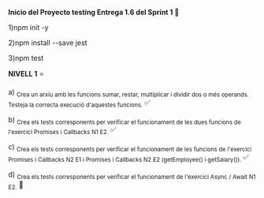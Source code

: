 **Inicio del Proyecto testing Entrega 1.6 del Sprint 1  :test_tube:**

1)npm init -y

2)npm install --save jest

3)npm test

**NIVELL 1** :star:

a) <sub>Crea un arxiu amb les funcions sumar, restar, multiplicar i dividir dos o més operands. Testeja la correcta execució d'aquestes funcions.</sub> :white_check_mark:

b) <sub> Crea els tests corresponents per verificar el funcionament de les dues funcions de l'exercici Promises i Callbacks N1 E2.</sub> :white_check_mark:

c) <sub> Crea els tests corresponents per verificar el funcionament de les funcions de l'exercici Promises i Callbacks N2 E1 i Promises i Callbacks N2 E2 (getEmployee() i getSalary()). </sub> :white_check_mark:

d) <sub> Crea els tests corresponents per verificar el funcionament de l'exercici Async / Await N1 E2.</sub> :speech_balloon:
